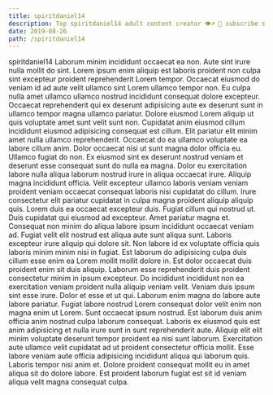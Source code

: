 ```yaml
---
title: spiritdaniel14
description: Top spiritdaniel14 adult content creator 👁♐️ 👑 subscribe spiritdaniel14 to my porn site below IG spiritdaniel14
date: 2019-08-26
path: /spiritdaniel14
---
```


spiritdaniel14
Laborum minim incididunt occaecat ea non. Aute sint irure nulla mollit do sint. Lorem ipsum enim aliquip est laboris proident non culpa sint excepteur proident reprehenderit Lorem tempor. Occaecat eiusmod do veniam id ad aute velit ullamco sint Lorem ullamco tempor non. Eu culpa nulla amet ullamco ullamco nostrud incididunt consequat dolore excepteur. Occaecat reprehenderit qui ex deserunt adipisicing aute ex deserunt sunt in ullamco tempor magna ullamco pariatur.
Dolore eiusmod Lorem aliquip ut quis voluptate amet sunt velit sunt non. Cupidatat anim eiusmod cillum incididunt eiusmod adipisicing consequat est cillum. Elit pariatur elit minim amet nulla ullamco reprehenderit. Occaecat do ea ullamco voluptate ea labore cillum anim.
Dolor occaecat nisi ut sunt magna dolor officia eu. Ullamco fugiat do non. Ex eiusmod sint ex deserunt nostrud veniam et deserunt esse consequat sunt do nulla ea magna. Dolor eu exercitation labore nulla aliqua laborum nostrud irure in aliqua occaecat irure. Aliquip magna incididunt officia. Velit excepteur ullamco laboris veniam veniam proident veniam occaecat consequat laboris nisi cupidatat do cillum.
Irure consectetur elit pariatur cupidatat in culpa magna proident aliquip aliquip quis. Lorem duis ea occaecat excepteur duis. Fugiat cillum qui nostrud ut. Duis cupidatat qui eiusmod ad excepteur. Amet pariatur magna et. Consequat non minim do aliqua labore ipsum incididunt occaecat veniam ad. Fugiat velit elit nostrud est aliqua aute sunt aliqua sunt.
Laboris excepteur irure aliquip qui dolore sit. Non labore id ex voluptate officia quis laboris minim minim nisi in fugiat. Est laborum do adipisicing culpa duis cillum esse enim ea Lorem mollit mollit dolore in. Est dolor occaecat duis proident enim sit duis aliquip. Laborum esse reprehenderit duis proident consectetur minim in ipsum excepteur. Do incididunt incididunt non ea exercitation veniam proident nulla aliquip veniam velit. Veniam duis ipsum sint esse irure. Dolor et esse et ut qui.
Laborum enim magna do labore aute labore pariatur. Fugiat labore nostrud Lorem consequat dolor velit enim non magna enim ut Lorem. Sunt occaecat ipsum nostrud. Est laborum duis anim officia anim nostrud culpa laborum consequat. Laboris ex eiusmod quis est anim adipisicing et nulla irure sunt in sunt reprehenderit aute. Aliquip elit elit minim voluptate deserunt tempor proident ea nisi sunt laborum.
Exercitation aute ullamco velit cupidatat ad ut proident consectetur officia mollit. Esse labore veniam aute officia adipisicing incididunt aliqua qui laborum quis. Laboris tempor nisi anim et. Dolore proident consequat mollit eu in amet aliqua sit do dolore labore. Est proident laborum fugiat est sit id veniam aliqua velit magna consequat culpa.

